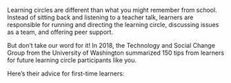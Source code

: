 Learning circles are different than what you might remember from school. Instead of sitting back and listening to a teacher talk, learners are responsible for running and directing the learning circle, discussing issues as a team, and offering peer support.

But don’t take our word for it! In 2018, the Technology and Social Change Group from the University of Washington summarized 150 tips from learners for future learning circle participants like you.

Here’s their advice for first-time learners:
